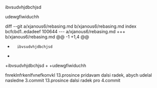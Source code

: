 	
ibvsudvhjdbchjsd

udewgfiwiduchh

diff --git a/xjanous6/rebasing.md b/xjanous6/rebasing.md
index bcfcbd1..edadeef 100644
--- a/xjanous6/rebasing.md
+++ b/xjanous6/rebasing.md
@@ -1 +1,4 @@
-       ibvsudvhjdbchjsd
+       
+ibvsudvhjdbchjsd
+
+udewgfiwiduchh

fnreklnfrkenlfvnefkonvkl
13.prosince pridavam dalsi radek, abych udelal nasledne 3.commit
13.prosince dalsi radek pro 4.commit




